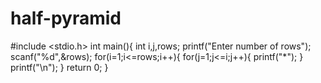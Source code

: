 # half-pyramid
#include <stdio.h>
int main(){
int i,j,rows;
printf("Enter number of rows");
scanf("%d",&rows);
for(i=1;i<=rows;i++){
for(j=1;j<=i;j++){
printf("*");
}
printf("\n");
}
return 0;
}


          
